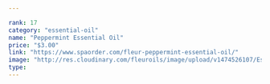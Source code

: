 ```yaml
---

rank: 17 
category: "essential-oil"
name: "Peppermint Essential Oil"
price: "$3.00"
link: "https://www.spaorder.com/fleur-peppermint-essential-oil/"
image: "http://res.cloudinary.com/fleuroils/image/upload/v1474526107/Essential%20Oil/peppermint.jpg"
type: 
---
```

